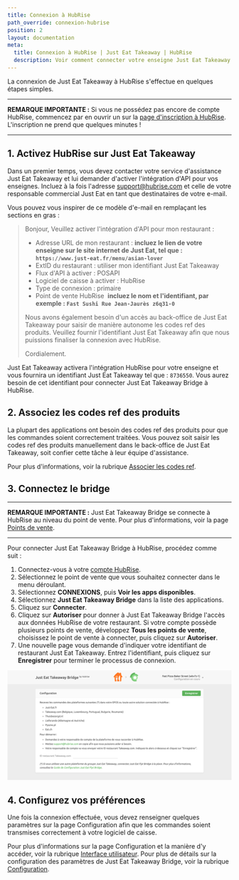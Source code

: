 ```yaml
---
title: Connexion à HubRise
path_override: connexion-hubrise
position: 2
layout: documentation
meta:
  title: Connexion à HubRise | Just Eat Takeaway | HubRise
  description: Voir comment connecter votre enseigne Just Eat Takeaway à HubRise. Envoyez le lien de votre page Just Eat à HubRise et suivez les quelques étapes de connexion.
---
```


La connexion de Just Eat Takeaway à HubRise s'effectue en quelques étapes simples.

---

**REMARQUE IMPORTANTE :** Si vous ne possédez pas encore de compte HubRise, commencez par en ouvrir un sur la [page d'inscription à HubRise](https://manager.hubrise.com/signup). L'inscription ne prend que quelques minutes !

---

## 1. Activez HubRise sur Just Eat Takeaway

Dans un premier temps, vous devez contacter votre service d'assistance Just Eat Takeaway et lui demander d'activer l'intégration d'API pour vos enseignes. Incluez à la fois l'adresse support@hubrise.com et celle de votre responsable commercial Just Eat en tant que destinataires de votre e-mail.

Vous pouvez vous inspirer de ce modèle d'e-mail en remplaçant les sections en gras :

> Bonjour,
> Veuillez activer l'intégration d'API pour mon restaurant :
>
> - Adresse URL de mon restaurant : **incluez le lien de votre enseigne sur le site internet de Just Eat, tel que : `https://www.just-eat.fr/menu/asian-lover`**
> - ExtID du restaurant : utiliser mon identifiant Just Eat Takeaway
> - Flux d'API à activer : POSAPI
> - Logiciel de caisse à activer : HubRise
> - Type de connexion : primaire
> - Point de vente HubRise  **incluez le nom et l'identifiant, par exemple : `Fast Sushi Rue Jean-Jaurès z6q31-0`**
>
> Nous avons également besoin d'un accès au back-office de Just Eat Takeaway pour saisir de manière autonome les codes ref des produits.
> Veuillez fournir l'identifiant Just Eat Takeaway afin que nous puissions finaliser la connexion avec HubRise.
>
> Cordialement.

Just Eat Takeaway activera l'intégration HubRise pour votre enseigne et vous fournira un identifiant Just Eat Takeaway tel que : `8736550`. Vous aurez besoin de cet identifiant pour connecter Just Eat Takeaway Bridge à HubRise.

## 2. Associez les codes ref des produits

La plupart des applications ont besoin des codes ref des produits pour que les commandes soient correctement traitées. Vous pouvez soit saisir les codes ref des produits manuellement dans le back-office de Just Eat Takeaway, soit confier cette tâche à leur équipe d'assistance.

Pour plus d'informations, voir la rubrique [Associer les codes ref](/apps/just-eat-takeaway/map-ref-codes).

## 3. Connectez le bridge

---

**REMARQUE IMPORTANTE :** Just Eat Takeaway Bridge se connecte à HubRise au niveau du point de vente. Pour plus d'informations, voir la page [Points de vente](/docs/locations).

---

Pour connecter Just Eat Takeaway Bridge à HubRise, procédez comme suit :

1. Connectez-vous à votre [compte HubRise](https://manager.hubrise.com).
1. Sélectionnez le point de vente que vous souhaitez connecter dans le menu déroulant.
1. Sélectionnez **CONNEXIONS**, puis **Voir les apps disponibles**.
1. Sélectionnez **Just Eat Takeaway Bridge** dans la liste des applications.
1. Cliquez sur **Connecter**.
1. Cliquez sur **Autoriser** pour donner à Just Eat Takeaway Bridge l'accès aux données HubRise de votre restaurant. Si votre compte possède plusieurs points de vente, développez **Tous les points de vente**, choisissez le point de vente à connecter, puis cliquez sur **Autoriser**.
1. Une nouvelle page vous demande d'indiquer votre identifiant de restaurant Just Eat Takeaway. Entrez l'identifiant, puis cliquez sur **Enregistrer** pour terminer le processus de connexion.

![Identifiant de restaurant Just Eat Takeaway](./images/001-jet-restaurant-id.png)

## 4. Configurez vos préférences

Une fois la connexion effectuée, vous devez renseigner quelques paramètres sur la page Configuration afin que les commandes soient transmises correctement à votre logiciel de caisse.

Pour plus d'informations sur la page Configuration et la manière d'y accéder, voir la rubrique [Interface utilisateur](/apps/just-eat-takeaway/user-interface#configuration). Pour plus de détails sur la configuration des paramètres de Just Eat Takeaway Bridge, voir la rubrique [Configuration](/apps/just-eat-takeaway/configuration).
